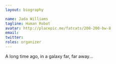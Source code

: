 ```yaml
---
layout: biography

name: Jada Williams
tagline: Human Robot
avatar: http://placepic.me/fatcats/200-200-bw-8 
email:
twitter: 
roles: organizer
---
```

A long time ago, in a galaxy far, far away...